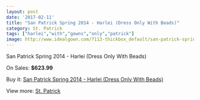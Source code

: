 ```yaml
---
layout: post
date: '2017-02-11'
title: "San Patrick Spring 2014 - Harlei (Dress Only With Beads)"
category: St. Patrick
tags: ["harlei","with","gowns","only","patrick"]
image: http://www.idealgown.com/7113-thickbox_default/san-patrick-spring-2014-harlei-dress-only-with-beads.jpg
---
```

San Patrick Spring 2014 - Harlei (Dress Only With Beads)

On Sales: **$623.99**
<a href="https://www.idealgown.com/en/st-patrick/3024-san-patrick-spring-2014-harlei-dress-only-with-beads.html"><amp-img layout="responsive" width="600" height="600" src="//www.idealgown.com/7113-thickbox_default/san-patrick-spring-2014-harlei-dress-only-with-beads.jpg" alt="San Patrick Spring 2014 - Harlei (Dress Only With Beads) 0" /></a>
<a href="https://www.idealgown.com/en/st-patrick/3024-san-patrick-spring-2014-harlei-dress-only-with-beads.html"><amp-img layout="responsive" width="600" height="600" src="//www.idealgown.com/7114-thickbox_default/san-patrick-spring-2014-harlei-dress-only-with-beads.jpg" alt="San Patrick Spring 2014 - Harlei (Dress Only With Beads) 1" /></a>
<a href="https://www.idealgown.com/en/st-patrick/3024-san-patrick-spring-2014-harlei-dress-only-with-beads.html"><amp-img layout="responsive" width="600" height="600" src="//www.idealgown.com/7115-thickbox_default/san-patrick-spring-2014-harlei-dress-only-with-beads.jpg" alt="San Patrick Spring 2014 - Harlei (Dress Only With Beads) 2" /></a>

Buy it: [San Patrick Spring 2014 - Harlei (Dress Only With Beads)](https://www.idealgown.com/en/st-patrick/3024-san-patrick-spring-2014-harlei-dress-only-with-beads.html "San Patrick Spring 2014 - Harlei (Dress Only With Beads)")

View more: [St. Patrick](https://www.idealgown.com/en/36-st-patrick "St. Patrick")